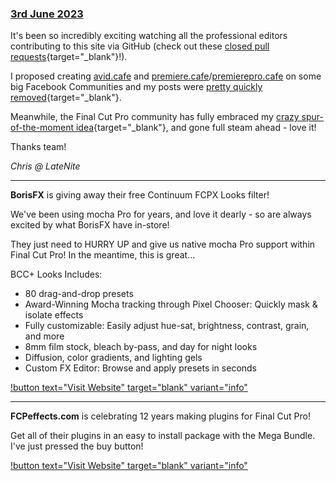 ### [3rd June 2023](/news/20230603)

It's been so incredibly exciting watching all the professional editors contributing to this site via GitHub (check out these [closed pull requests](https://github.com/CommandPost/FCPCafe/pulls?q=is%3Apr+is%3Aclosed){target="_blank"}!).

I proposed creating [avid.cafe](https://avid.cafe) and [premiere.cafe](https://premiere.cafe)/[premierepro.cafe](https://premierepro.cafe) on some big Facebook Communities and my posts were [pretty quickly removed](https://twitter.com/chrisatlatenite/status/1664442143262543872){target="_blank"}.

Meanwhile, the Final Cut Pro community has fully embraced my [crazy spur-of-the-moment idea](https://twitter.com/chrisatlatenite/status/1661729178826477569){target="_blank"}, and gone full steam ahead - love it!

Thanks team!

_Chris @ LateNite_

---

**BorisFX** is giving away their free Continuum FCPX Looks filter!

We've been using mocha Pro for years, and love it dearly - so are always excited by what BorisFX have in-store!

They just need to HURRY UP and give us native mocha Pro support within Final Cut Pro! In the meantime, this is great...

BCC+ Looks Includes:

- 80 drag-and-drop presets
- Award-Winning Mocha tracking through Pixel Chooser: Quickly mask & isolate effects
- Fully customizable: Easily adjust hue-sat, brightness, contrast, grain, and more
- 8mm film stock, bleach by-pass, and day for night looks
- Diffusion, color gradients, and lighting gels
- Custom FX Editor: Browse and apply presets in seconds

[!button text="Visit Website" target="blank" variant="info"](https://vfx.borisfx.com/free-fcp-bcc-looks)

---

**FCPeffects.com** is celebrating 12 years making plugins for Final Cut Pro!

Get all of their plugins in an easy to install package with the Mega Bundle. I've just pressed the buy button!

[!button text="Visit Website" target="blank" variant="info"](https://www.fcpeffects.com/pages/mb-9887697887914709998)
